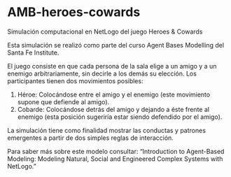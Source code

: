 # AMB-heroes-cowards
Simulación computacional en NetLogo del juego Heroes &amp; Cowards

Esta simulación se realizó como parte del curso Agent Bases Modelling del Santa Fe Institute.

El juego consiste en que cada persona de la sala elige a un amigo y a un enemigo arbitrariamente, sin decirle a los demás su elección. 
Los participantes tienen dos movimientos posibles:
1) Héroe: Colocándose entre el amigo y el enemigo (este movimiento supone que defiende al amigo).
2) Cobarde: Colocándose detrás del amigo y dejando a éste frente al enemigo (esta posición sugeriría estar siendo defendido por el amigo). 

La simulación tiene como finalidad mostrar las conductas y patrones emergentes a partir de dos simples reglas de interacción.

Para saber más sobre este modelo consultar: 
“Introduction to Agent-Based Modeling: Modeling Natural, Social and Engineered Complex Systems with NetLogo.”
